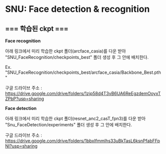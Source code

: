 # SNU: Face detection & recognition

## === 학습된 ckpt ===


**Face recognition**

아래 링크에서 미리 학습한 ckpt 폴더(arcface_casia)를 다운 받아 "SNU_FaceRecognition/checkpoints_best" 폴더 생성 후 그 안에 배치한다.

Ex. "SNU_FaceRecognition/checkpoints_best/arcface_casia/Backbone_Best.pth"

구글 드라이브 주소 : https://drive.google.com/drive/folders/1zjp58d4T3vB6UA6ReEgzdemOoyxTZPbP?usp=sharing

**Face detection**

아래 링크에서 미리 학습한 ckpt 폴더(resnet_anc2_casT_fpn3)를 다운 받아 "Snu_FaceDetection/experiments" 폴더 생성 후 그 안에 배치한다.

구글 드라이브 주소 : https://drive.google.com/drive/folders/1bbxIfmmlhs33uBkTasL6ksnPfabFFpNI?usp=sharing

